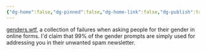 ```yaml
---
{"dg-home":false,"dg-pinned":false,"dg-home-link":false,"dg-publish":true,"tags":["dgblip"],"created-date":"2023-01-12T00:00:00","disabled rules":["yaml-title","yaml-title-alias","file-name-heading"],"title":"philipp @ 2023-01-12","dg-permalink":"2023/01/12/genders/","updated-date":"2025-04-30T22:27:37","dg-path":"blips/2023-01-12-genders.md","permalink":"/2023/01/12/genders/","dgPassFrontmatter":true}
---
```



[genders.wtf](https://genders.wtf/), a collection of failures when asking people for their gender in online forms. I'd claim that 99% of the gender prompts are simply used for addressing you in their unwanted spam newsletter.



